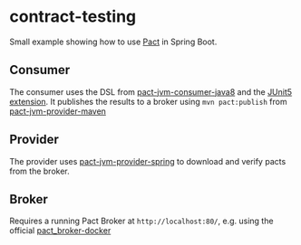 # contract-testing
Small example showing how to use [Pact](https://docs.pact.io/) in Spring Boot.

## Consumer
The consumer uses the DSL from [pact-jvm-consumer-java8](https://github.com/DiUS/pact-jvm/tree/master/pact-jvm-consumer-java8) and the [JUnit5 extension](https://github.com/DiUS/pact-jvm/tree/master/pact-jvm-consumer-junit5). It publishes the results to a broker using `mvn pact:publish` from [pact-jvm-provider-maven](https://github.com/DiUS/pact-jvm/tree/master/pact-jvm-provider-maven)

## Provider
The provider uses [pact-jvm-provider-spring](https://github.com/DiUS/pact-jvm/tree/master/pact-jvm-provider-spring) to download and verify pacts from the broker. 

## Broker
Requires a running Pact Broker at `http://localhost:80/`, e.g. using the official [pact_broker-docker](https://github.com/DiUS/pact_broker-docker/blob/master/docker-compose.yml) 
